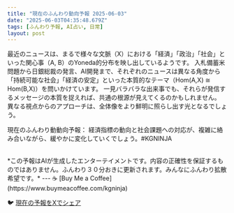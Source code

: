 ```yaml
---
title: "現在のふんわり動向予報 2025-06-03"
date: "2025-06-03T04:35:48.679Z"
tags: [ふんわり予報, AI占い, 日常]
layout: post
---
```



最近のニュースは、まるで様々な文脈（X）における「経済」「政治」「社会」といった関心事（A, B）のYoneda的分布を映し出しているようです。  入札備蓄米問題から日銀総裁の発言、AI開発まで、それぞれのニュースは異なる角度から「持続可能な社会」「経済の安定」といった本質的なテーマ（Hom(A,X) ≅ Hom(B,X)）を問いかけています。  一見バラバラな出来事でも、それらが発信するメッセージの本質を捉えれば、共通の根源が見えてくるのかもしれません。  異なる視点からのアプローチは、全体像をより鮮明に照らし出す光となるでしょう。

現在のふんわり動動向予報：
経済指標の動向と社会課題への対応が、複雑に絡み合いながら、緩やかに変化していくでしょう。#KGNINJA

<br>
*この予報はAIが生成したエンターテイメントです。内容の正確性を保証するものではありません。ふんわり３０分おきに更新されます。みんなにふんわり拡散希望です。*
---
☕️ [Buy Me a Coffee](https://www.buymeacoffee.com/kgninja)

🐦 [現在の予報をXでシェア](https://twitter.com/intent/tweet?text=%E7%8F%BE%E5%9C%A8%E3%81%AE%E3%81%B5%E3%82%93%E3%82%8F%E3%82%8A%E4%BA%88%E5%A0%B1%3A%20%E3%80%8C%E6%9C%80%E8%BF%91%E3%81%AE%E3%83%8B%E3%83%A5%E3%83%BC%E3%82%B9%E3%81%AF%E3%80%81%E3%81%BE%E3%82%8B%E3%81%A7%E6%A7%98%E3%80%85%E3%81%AA%E6%96%87%E8%84%88%EF%BC%88X%EF%BC%89%E3%81%AB%E3%81%8A%E3%81%91%E3%82%8B%E3%80%8C%E7%B5%8C%E6%B8%88%E3%80%8D%E3%80%8C%E6%94%BF%E6%B2%BB%E3%80%8D%E3%80%8C%E7%A4%BE%E4%BC%9A%E3%80%8D%E3%81%A8%E3%81%84%E3%81%A3%E3%81%9F%E9%96%A2%E5%BF%83%E4%BA%8B%EF%BC%88A%2C%20B%EF%BC%89%E3%81%AEYoneda%E7%9A%84%E5%88%86%E5%B8%83%E3%82%92%E6%98%A0%E3%81%97%E5%87%BA%E3%81%97%E3%81%A6%E3%81%84%E3%82%8B%E3%82%88%E3%81%86%E3%81%A7%E3%81%99%E3%80%82%E3%80%8D%23KGNINJA%20%E7%B6%9A%E3%81%8D%E3%81%AF%E3%83%96%E3%83%AD%E3%82%B0%E3%81%A7%EF%BC%81%F0%9F%91%87&url=https%3A%2F%2Fkg-ninja.github.io%2FFunwariyoso%2F)
